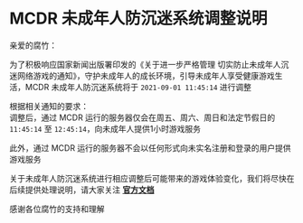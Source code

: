 # MCDR 未成年人防沉迷系统调整说明

亲爱的腐竹：

为了积极响应国家新闻出版署印发的《关于进一步严格管理 切实防止未成年人沉迷网络游戏的通知》，守护未成年人的成长环境，引导未成年人享受健康游戏生活，MCDR 未成年人防沉迷系统将于 `2021-09-01 11:45:14` 进行调整

根据相关通知的要求：  
调整后，通过 MCDR 运行的服务器仅会在周五、周六、周日和法定节假日的 `11:45:14` 至 `12:45:14`，向未成年人提供1小时游戏服务

此外，通过 MCDR 运行的服务器不会以任何形式向未实名注册和登录的用户提供游戏服务

关于未成年人防沉迷系统进行相应调整后可能带来的游戏体验变化，我们将尽快在后续提供处理说明，请大家关注 [**官方文档**](https://anti-addiction.ruavan.one)

感谢各位腐竹的支持和理解
